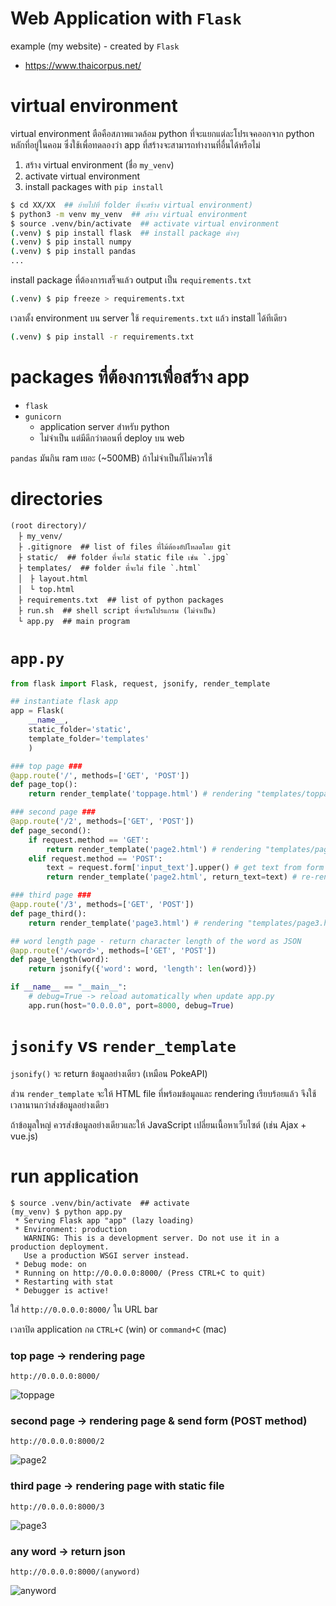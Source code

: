 # Web Application with `Flask`

example (my website) - created by `Flask`

- https://www.thaicorpus.net/

# virtual environment

virtual environment ตือคือสภาพแวดล้อม python ที่จะแยกแต่ละโปรเจคออกจาก python หลักที่อยู่ในคอม ซึ่งใช้เพื่อทดลองว่า app ที่สร้างจะสามารถทำงานที่อื่นได้หรือไม่

1. สร้าง virtual environment (ชื่อ `my_venv`) 
2. activate virtual environment
3. install packages with `pip install`

~~~bash
$ cd XX/XX  ## ย้ายไปที่ folder ที่จะสร้าง virtual environment)
$ python3 -m venv my_venv  ## สร้าง virtual environment
$ source .venv/bin/activate  ## activate virtual environment
(.venv) $ pip install flask  ## install package ต่างๆ
(.venv) $ pip install numpy
(.venv) $ pip install pandas
...
~~~

install package ที่ต้องการเสร็จแล้ว output เป็น `requirements.txt` 

~~~bash
(.venv) $ pip freeze > requirements.txt
~~~

เวลาตั้ง environment บน server ใช้ `requirements.txt` แล้ว install ได้ทีเดียว

~~~bash
(.venv) $ pip install -r requirements.txt
~~~

# packages ที่ต้องการเพื่อสร้าง app

- `flask`
- `gunicorn`
    - application server สำหรับ python
    - ไม่จำเป็น แต่มีดีกว่าตอนที่ deploy บน web

`pandas` มันกิน ram เยอะ (~500MB) ถ้าไม่จำเป็นก็ไม่ควรใช้


# directories 
~~~
(root directory)/
　├ my_venv/
　├ .gitignore  ## list of files ที่ไม้ต้องอัปโหลดโดย git
　├ static/  ## folder ที่จะใส่ static file เช่น `.jpg`
　├ templates/  ## folder ที่จะใส่ file `.html` 
　│　├ layout.html
　│　└ top.html
　├ requirements.txt  ## list of python packages
　├ run.sh  ## shell script ที่จะรันโปรแกรม (ไม่จำเป็น)
　└ app.py  ## main program
~~~

# `app.py`

~~~python
from flask import Flask, request, jsonify, render_template

## instantiate flask app
app = Flask(
    __name__,
    static_folder='static',
    template_folder='templates'
    ) 

### top page ###
@app.route('/', methods=['GET', 'POST'])
def page_top():
    return render_template('toppage.html') # rendering "templates/toppage.html"

### second page ###
@app.route('/2', methods=['GET', 'POST'])
def page_second():
	if request.method == 'GET':
		return render_template('page2.html') # rendering "templates/page2.html"
	elif request.method == 'POST':
		text = request.form['input_text'].upper() # get text from form -> uppercase
		return render_template('page2.html', return_text=text) # re-rendering "page2.html" with variable "return_text"

### third page ###
@app.route('/3', methods=['GET', 'POST'])
def page_third():
    return render_template('page3.html') # rendering "templates/page3.html"

## word length page - return character length of the word as JSON
@app.route('/<word>', methods=['GET', 'POST'])
def page_length(word):
    return jsonify({'word': word, 'length': len(word)})

if __name__ == "__main__":
    # debug=True -> reload automatically when update app.py
    app.run(host="0.0.0.0", port=8000, debug=True)
~~~


# `jsonify` vs `render_template`

`jsonify()` จะ return ข้อมูลอย่างเดียว (เหมือน PokeAPI) 

ส่วน `render_template` จะให้ HTML file ที่พร้อมข้อมูลและ rendering เรียบร้อยแล้ว จึงใช้เวลานานกว่าส่งข้อมูลอย่างเดียว

ถ้าข้อมูลใหญ่ ควรส่งข้อมูลอย่างเดียวและให้ JavaScript เปลี่ยนเนื้อหาเว็บไซต์ (เช่น Ajax + vue.js)

# run application

~~~
$ source .venv/bin/activate  ## activate 
(my_venv) $ python app.py
 * Serving Flask app "app" (lazy loading)
 * Environment: production
   WARNING: This is a development server. Do not use it in a production deployment.
   Use a production WSGI server instead.
 * Debug mode: on
 * Running on http://0.0.0.0:8000/ (Press CTRL+C to quit)
 * Restarting with stat
 * Debugger is active!
~~~

ใส่ `http://0.0.0.0:8000/` ใน URL bar 

เวลาปิด application กด `CTRL+C` (win) or `command+C` (mac)

### top page -> rendering page 

`http://0.0.0.0:8000/`

![toppage](https://user-images.githubusercontent.com/44984892/111415872-61cfbf80-8715-11eb-90f4-d711cbe3f5cd.png)

### second page -> rendering page & send form (POST method)

`http://0.0.0.0:8000/2`

![page2](https://user-images.githubusercontent.com/44984892/111420500-ea525e00-871d-11eb-9e5d-fbecc81c7b84.png)

### third page -> rendering page with static file

`http://0.0.0.0:8000/3`

![page3](https://user-images.githubusercontent.com/44984892/111420593-179f0c00-871e-11eb-9505-748dadf4d50e.png)

### any word -> return json 

`http://0.0.0.0:8000/(anyword)`

![anyword](https://user-images.githubusercontent.com/44984892/111415865-5ed4cf00-8715-11eb-967d-e5b24db1ee7b.png)

